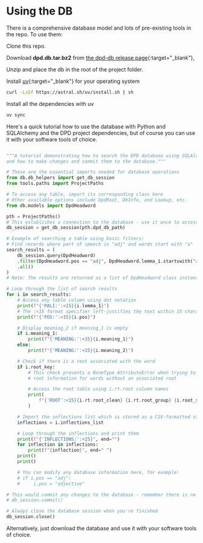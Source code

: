 # Using the DB

There is a comprehensive database model and lots of pre-existing tools in the repo. To use them:

Clone this repo.

Download **dpd.db.tar.bz2** from [the dpd-db release page](https://github.com/digitalpalidictionary/dpd-db/releases){:target="_blank"}, 

Unzip and place the db in the root of the project folder.

Install [uv](https://astral.sh/uv/install){:target="_blank"} for your operating system

```bash
curl -LsSf https://astral.sh/uv/install.sh | sh
```

Install all the dependencies with uv

```bash
uv sync
```

Here's a quick tutorial how to use the database with Python and SQLAlchemy and the DPD project dependencies, but of course you can use it with your software tools of choice. 


``` py

"""A tutorial demonstrating how to search the DPD database using SQLAlchemy,
and how to make changes and commit them to the database."""

# These are the essential imports needed for database operations
from db.db_helpers import get_db_session
from tools.paths import ProjectPaths

# To access any table, import its corresponding class here
# Other available options include DpdRoot, DbInfo, and Lookup, etc.
from db.models import DpdHeadword

pth = ProjectPaths()
# This establishes a connection to the database - use it once to access the database
db_session = get_db_session(pth.dpd_db_path)

# Example of searching a table using basic filters:
# Find records where part of speech is "adj" and words start with "a"
search_results = (
    db_session.query(DpdHeadword)
    .filter(DpdHeadword.pos == "adj", DpdHeadword.lemma_1.startswith("a"))
    .all()
)
# Note: The results are returned as a list of DpdHeadword class instances

# Loop through the list of search results
for i in search_results:
    # Access any table column using dot notation
    print(f"{'PALI:':<15}{i.lemma_1}")
    # The :<15 format specifier left-justifies the text within 15 characters
    print(f"{'POS:':<15}{i.pos}")

    # Display meaning_2 if meaning_1 is empty
    if i.meaning_1:
        print(f"{'MEANING:':<15}{i.meaning_1}")
    else:
        print(f"{'MEANING:':<15}{i.meaning_2}")

    # Check if there is a root associated with the word
    if i.root_key:
        # This check prevents a NoneType AttributeError when trying to access
        # root information for words without an associated root

        # Access the root table using i.rt.root column names
        print(
            f"{'ROOT':<15}{i.rt.root_clean} {i.rt.root_group} {i.root_sign} ({i.rt.root_meaning})"
        )

    # Import the inflections list which is stored as a CSV-formatted string
    inflections = i.inflections_list

    # Loop through the inflections and print them
    print(f"{'INFLECTIONS:':<15}", end="")
    for inflection in inflections:
        print(f"{inflection}", end=" ")
    print()
    print()

    # You can modify any database information here, for example:
    # if i.pos == "adj":
    #     i.pos = "adjective"

# This would commit any changes to the database - remember there is no undo!
# db_session.commit()

# Always close the database session when you're finished
db_session.close()
```

Alternatively, just download the database and use it with your software tools of choice. 